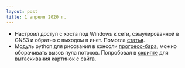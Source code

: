 ```yaml
---
layout: post
title: 1 апреля 2020 г.
---
```


- Настроил доступ с хоста под Windows к сети, сэмулированной в GNS3 и обратно с выходом в инет. Помогла [статья](https://habr.com/ru/post/350730/).  
- Модуль python для рисования в консоли [прогресс-бара](https://tqdm.github.io/), можно оборачивать вызов пула потоков. Попробовал в [скрипте](https://gist.github.com/Vostbur/2f2e459bba941f073a056cb7b4af05d8) для вытаскивания картинок с сайта.  
